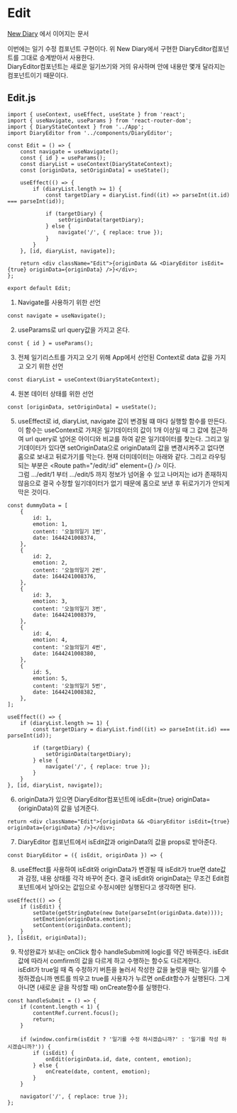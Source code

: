 # Edit

[New Diary](https://github.com/MyoungSeob-Pohang/daily-TIL/blob/main/Code-Review/New_Diary.md) 에서 이어지는 문서

이번에는 일기 수정 컴포넌트 구현이다. 위 New Diary에서 구현한 DiaryEditor컴포넌트를 그대로 승계받아서 사용한다.  
DiaryEditor컴포넌트는 새로운 일기쓰기와 거의 유사하며 안에 내용만 몇개 달라지는 컴포넌트이기 때문이다.

## Edit.js

```
import { useContext, useEffect, useState } from 'react';
import { useNavigate, useParams } from 'react-router-dom';
import { DiaryStateContext } from '../App';
import DiaryEditor from '../components/DiaryEditor';

const Edit = () => {
    const navigate = useNavigate();
    const { id } = useParams();
    const diaryList = useContext(DiaryStateContext);
    const [originData, setOriginData] = useState();

    useEffect(() => {
        if (diaryList.length >= 1) {
            const targetDiary = diaryList.find((it) => parseInt(it.id) === parseInt(id));

            if (targetDiary) {
                setOriginData(targetDiary);
            } else {
                navigate('/', { replace: true });
            }
        }
    }, [id, diaryList, navigate]);

    return <div className="Edit">{originData && <DiaryEditor isEdit={true} originData={originData} />}</div>;
};

export default Edit;
```

1. Navigate를 사용하기 위한 선언

```
const navigate = useNavigate();
```

2. useParams로 url query값을 가지고 온다.

```
const { id } = useParams();
```

3. 전체 일기리스트를 가지고 오기 위해 App에서 선언된 Context로 data 값을 가지고 오기 위한 선언

```
const diaryList = useContext(DiaryStateContext);
```

4. 원본 데이터 상태를 위한 선언

```
const [originData, setOriginData] = useState();
```

5. useEffect로 id, diaryList, navigate 값이 변경될 떄 마다 실행할 함수를 만든다.
   이 함수는 useContext로 가져온 일기데이터의 값이 1개 이상일 때 그 값에 접근하여 url query로 넘어온 아이디와 비교를 하여 같은 일기데이터를 찾는다.
   그리고 일기데이터가 있다면 setOriginData으로 originData의 값을 변경시켜주고 없다면 홈으로 보내고 뒤로가기를 막는다.
   현재 더미데이터는 아래와 같다. 그리고 라우팅 되는 부분은 <Route path="/edit/:id" element={<Edit />} /> 이다.  
   그럼 .../edit/1 부터 .../edit/5 까지 정보가 넘어올 수 있고 나머지는 id가 존재하지 않음으로 결국 수정할 일기데이터가 없기 때문에 홈으로 보낸 후 뒤로가기가 안되게 막은 것이다.

```
const dummyData = [
    {
        id: 1,
        emotion: 1,
        content: '오늘의일기 1번',
        date: 1644241008374,
    },
    {
        id: 2,
        emotion: 2,
        content: '오늘의일기 2번',
        date: 1644241008376,
    },
    {
        id: 3,
        emotion: 3,
        content: '오늘의일기 3번',
        date: 1644241008379,
    },
    {
        id: 4,
        emotion: 4,
        content: '오늘의일기 4번',
        date: 1644241008380,
    },
    {
        id: 5,
        emotion: 5,
        content: '오늘의일기 5번',
        date: 1644241008382,
    },
];
```

```
useEffect(() => {
    if (diaryList.length >= 1) {
        const targetDiary = diaryList.find((it) => parseInt(it.id) === parseInt(id));

        if (targetDiary) {
            setOriginData(targetDiary);
        } else {
            navigate('/', { replace: true });
        }
    }
}, [id, diaryList, navigate]);
```

6. originData가 있으면 DiaryEditor컴포넌트에 isEdit={true} originData={originData}의 값을 넘겨준다.

```
return <div className="Edit">{originData && <DiaryEditor isEdit={true} originData={originData} />}</div>;
```

7. DiaryEditor 컴포넌트에서 isEdit값과 originData의 값을 props로 받아준다.

```
const DiaryEditor = ({ isEdit, originData }) => {
```

8. useEffect를 사용하여 isEdit와 originData가 변경될 때 isEdit가 true면 date값과 감정, 내용 상태를 각각 바꾸어 준다. 결국 isEdit와 originData는 무조건 Edit컴포넌트에서 날아오는 값임으로 수정시에만 실행된다고 생각하면 된다.

```
useEffect(() => {
    if (isEdit) {
        setDate(getStringDate(new Date(parseInt(originData.date))));
        setEmotion(originData.emotion);
        setContent(originData.content);
    }
}, [isEdit, originData]);
```

9. 작성완료가 보내는 onClick 함수 handleSubmit에 logic를 약간 바꿔준다. isEdit 값에 따라서 comfirm의 값을 다르게 하고 수행하는 함수도 다르게한다.  
   isEdit가 true일 때 즉 수정하기 버튼을 눌러서 작성한 값을 눌럿을 때는 일기를 수정하겠습니까 멘트를 띄우고 true를 사용자가 누르면 onEdit함수가 실행된다.
   그게 아니면 (새로운 글을 작성할 때) onCreate함수를 실행한다.

```
const handleSubmit = () => {
    if (content.length < 1) {
        contentRef.current.focus();
        return;
    }

    if (window.confirm(isEdit ? '일기를 수정 하시겠습니까?' : '일기를 작성 하시겠습니까?')) {
        if (isEdit) {
            onEdit(originData.id, date, content, emotion);
        } else {
            onCreate(date, content, emotion);
        }
    }

    navigator('/', { replace: true });
};
```
